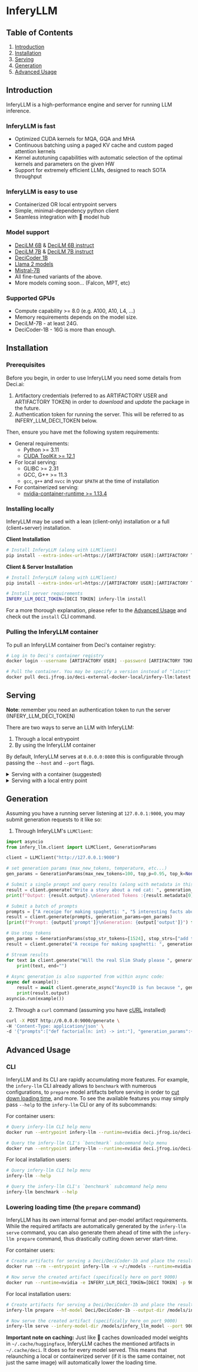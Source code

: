# InferyLLM

## Table of Contents
1. [Introduction](#introduction)
2. [Installation](#installation)
3. [Serving](#serving)
4. [Generation](#generation)
5. [Advanced Usage](#advanced-usage)

## Introduction
InferyLLM is a high-performance engine and server for running LLM inference.

### InferyLLM is fast
- Optimized CUDA kernels for MQA, GQA and MHA
- Continuous batching using a paged KV cache and custom paged attention kernels 
- Kernel autotuning capabilities with automatic selection of the optimal kernels and parameters on the given HW
- Support for extremely efficient LLMs, designed to reach SOTA throughput

### InferyLLM is easy to use
- Containerized OR local entrypoint servers
- Simple, minimal-dependency python client
- Seamless integration with 🤗 model hub

### Model support
   * [DeciLM 6B](https://huggingface.co/Deci/DeciLM-6b) & [DeciLM 6B instruct](https://huggingface.co/Deci/DeciLM-6b-instruct)
   * [DeciLM 7B](https://huggingface.co/Deci/DeciLM-7b) & [DeciLM 7B instruct](https://huggingface.co/Deci/DeciLM-7b-instruct)
   * [DeciCoder 1B](https://huggingface.co/Deci/DeciCoder-1b)
   * [Llama 2 models](https://huggingface.co/docs/transformers/model_doc/llama2)
   * [Mistral-7B](https://huggingface.co/mistralai/Mistral-7B-v0.1)
   * All fine-tuned variants of the above.
   * More models coming soon... (Falcon, MPT, etc)

### Supported GPUs
* Compute capability >= 8.0 (e.g. A100, A10, L4, ...)<br>
* Memory requirements depends on the model size.
* DeciLM-7B - at least 24G.
* DeciCoder-1B - 16G is more than enough.
  
## Installation
### Prerequisites
Before you begin, in order to use InferyLLM you need some details from Deci.ai:
1. Artifactory credentials (referred to as ARTIFACTORY USER and ARTIFACTORY TOKEN) in order to *download* and *update* the package in the future.
2. Authentication token for running the server. This will be referred to as INFERY_LLM_DECI_TOKEN below.

Then, ensure you have met the following system requirements:

- General requirements:
  - Python >= 3.11
  - [CUDA ToolKit >= 12.1](https://developer.nvidia.com/cuda-downloads)
- For local serving:
  - GLIBC >= 2.31
  - GCC, G++ >= 11.3
  - `gcc`, `g++` and `nvcc` in your `$PATH` at the time of installation
- For containerized serving:
  - [nvidia-container-runtime >= 1.13.4](https://docs.nvidia.com/datacenter/cloud-native/container-toolkit/latest/release-notes.html)

### Installing locally
InferyLLM may be used with a lean (client-only) installation or a full (client+server) installation.

**Client Installation**
```bash
# Install InferyLLM (along with LLMClient)
pip install --extra-index-url=https://[ARTIFACTORY USER]:[ARTIFACTORY TOKEN]@deci.jfrog.io/artifactory/api/pypi/deciExternal/simple infery-llm
```
**Client & Server Installation**
```bash
# Install InferyLLM (along with LLMClient)
pip install --extra-index-url=https://[ARTIFACTORY USER]:[ARTIFACTORY TOKEN]@deci.jfrog.io/artifactory/api/pypi/deciExternal/simple infery-llm

# Install server requirements
INFERY_LLM_DECI_TOKEN=[DECI TOKEN] infery-llm install
```

For a more thorough explanation, please refer to the [Advanced Usage](#advanced-usage) and check out the `install` CLI command.

### Pulling the InferyLLM container

To pull an InferyLLM container from Deci's container registry:

```bash
# Log in to Deci's container registry
docker login --username [ARTIFACTORY USER] --password [ARTIFACTORY TOKEN] deci.jfrog.io

# Pull the container. You may be specify a version instead of "latest" (e.g. 0.0.7)
docker pull deci.jfrog.io/deci-external-docker-local/infery-llm:latest
```

## Serving
**Note**: remember you need an authentication token to run the server (INFERY_LLM_DECI_TOKEN)

There are two ways to serve an LLM with InferyLLM:
1. Through a local entrypoint
2. By using the InferyLLM container

By default, InferyLLM serves at `0.0.0.0:8080` this is configurable through passing the `--host` and `--port` flags.       

<details>
  <summary>Serving with a container (suggested)</summary>

Assuming you have pulled the container as shown in the [Installation](#pulling-the-inferyllm-container) section,
running the server is a simple one-liner. You can also use the container to query the serving CLI `help` for all 
available serving flags and defaults:

```bash
# Serve Deci/DeciCoder-1b (from HF hub) on port 9000
docker run --runtime=nvidia -e INFERY_LLM_DECI_TOKEN=[DECI TOKEN] -p 9000:9000 deci.jfrog.io/deci-external-docker-local/infery-llm:[VERSION TAG] --model-name Deci/DeciCoder-1b --port 9000

# See all serving CLI options and defaults
docker run --rm --runtime=nvidia -e INFERY_LLM_DECI_TOKEN=[DECI TOKEN] deci.jfrog.io/deci-external-docker-local/infery-llm:[VERSION TAG] --help
```

Notice that a HuggingFace token may be passed as an environment variable (using the docker `-e` flag) or as a CLI parameter
</details>

<details>
  <summary>Serving with a local entry point</summary>

Assuming you have installed the `infery-llm` local serving requirements, you may use the InferyLLM CLI as a server entrypoint:
```bash
# Serve Deci/DeciLM-7b (from HF hub) on port 9000
INFERY_LLM_DECI_TOKEN=[DECI TOKEN] infery-llm serve --model-name Deci/DeciLM-7b --port 9000

# See all serving options
infery-llm serve --help
```
</details>

## Generation
Assuming you have a running server listening at `127.0.0.1:9000`, you may submit generation requests to it like so:
1. Through InferyLLM's `LLMClient`:
```python
import asyncio
from infery_llm.client import LLMClient, GenerationParams

client = LLMClient("http://127.0.0.1:9000")

# set generation params (max_new_tokens, temperature, etc...)
gen_params = GenerationParams(max_new_tokens=100, top_p=0.95, top_k=None, temperature=0.1)

# Submit a single prompt and query results (along with metadata in this case)
result = client.generate("Write a story about a red cat: ", generation_params=gen_params, return_metadata=True)
print(f"Output: {result.output}.\nGenerated Tokens :{result.metadata[0]['generated_token_count']}")

# Submit a batch of prompts
prompts = ["A receipe for making spaghetti: ", "5 interesting facts about the President of France are: ", "Write a short story about a dog named Snoopy: "]
result = client.generate(prompts, generation_params=gen_params)
[print(f"Prompt: {output['prompt']}\nGeneration: {output['output']}") for output in result.outputs]

# Use stop tokens
gen_params = GenerationParams(stop_str_tokens=[1524], stop_strs=["add tomatoes"], skip_special_tokens=True)
result = client.generate("A receipe for making spaghetti: ", generation_params=gen_params)

# Stream results
for text in client.generate("Will the real Slim Shady please ", generation_params=gen_params, stream=True):
    print(text, end="")
    
# Async generation is also supported from within async code:
async def example():
    result = await client.generate_async("AsyncIO is fun because ", generation_params=gen_params)
    print(result.output)
asyncio.run(example())
```
2. Through a `curl` command (assuming you have [cURL](https://curl.se/) installed)
``` bash
curl -X POST http://0.0.0.0:9000/generate \
-H 'Content-Type: application/json' \
-d '{"prompts":["def factorial(n: int) -> int:"], "generation_params":{"max_new_tokens": 500, "temperature":0.5, "top_k":50, "top_p":0.8}, "stream":true}'
```

## Advanced Usage

### CLI

InferyLLM and its CLI are rapidly accumulating more features. For example, the `infery-llm` CLI already allows to `benchmark`
with numerous configurations, to `prepare` model artifacts before serving in order to [cut down loading time](#lowering-loading-time),
and more. To see the available features you may simply pass `--help` to the `infery-llm` CLI or any of its subcommands:

For container users:
```bash
# Query infery-llm CLI help menu
docker run --entrypoint infery-llm --runtime=nvidia deci.jfrog.io/deci-external-docker-local/infery-llm:latest --help

# Query the infery-llm CLI's `benchmark` subcommand help menu
docker run --entrypoint infery-llm --runtime=nvidia deci.jfrog.io/deci-external-docker-local/infery-llm:latest benchmark --help
```

For local installation users:
```bash
# Query infery-llm CLI help menu
infery-llm --help

# Query the infery-llm CLI's `benchmark` subcommand help menu
infery-llm benchmark --help
```

### Lowering loading time (the `prepare` command)

InferyLLM has its own internal format and per-model artifact requirements. While the required artifacts are automatically
generated by the `infery-llm serve` command, you can also generate them ahead of time with the `infery-llm prepare`
command, thus drastically cutting down server start-time.

For container users:
```bash
# Create artifacts for serving a Deci/DeciCoder-1b and place the result in ~ on the host machine
docker run --rm --entrypoint infery-llm -v ~/:/models --runtime=nvidia deci.jfrog.io/deci-external-docker-local/infery-llm:latest prepare --hf-model Deci/DeciCoder-1b --output-dir /models/infery_llm_model

# Now serve the created artifact (specifically here on port 9000)
docker run --runtime=nvidia -e INFERY_LLM_DECI_TOKEN=[DECI TOKEN] -p 9000:9000 -v ~/:/models deci.jfrog.io/deci-external-docker-local/infery-llm:latest --infery-model-dir /models/infery_llm_model --port 9000
```

For local installation users:
```bash
# Create artifacts for serving a Deci/DeciCoder-1b and place the result in ~ on the host machine
infery-llm prepare --hf-model Deci/DeciCoder-1b --output-dir /models/infery_llm_model

# Now serve the created artifact (specifically here on port 9000)
infery-llm serve --infery-model-dir /models/infery_llm_model --port 9000
```

**Important note on caching:** Just like 🤗 caches downloaded model weights in `~/.cache/huggingface`, InferyLLM 
caches the mentioned artifacts in `~/.cache/deci`. It does so for every model served.
This means that relaunching a local or containerized server (if it is the same container, not just the same image) will
automatically lower the loading time.

